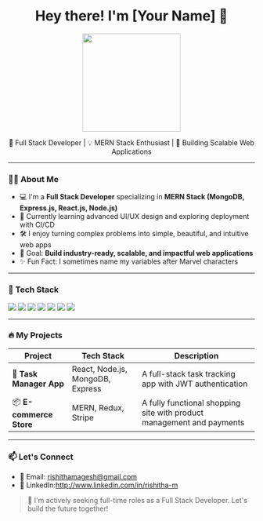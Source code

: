 <h1 align="center">Hey there! I'm [Your Name] 👋</h1>

<p align="center">
  <img src="" width="200" />
</p>

<p align="center">
  🚀 Full Stack Developer | 💡 MERN Stack Enthusiast | 🎯 Building Scalable Web Applications
</p>

---

### 🧑‍💻 About Me

- 💻 I'm a **Full Stack Developer** specializing in **MERN Stack (MongoDB, Express.js, React.js, Node.js)**
- 🌱 Currently learning advanced UI/UX design and exploring deployment with CI/CD
- 🛠️ I enjoy turning complex problems into simple, beautiful, and intuitive web apps
- 🚀 Goal: **Build industry-ready, scalable, and impactful web applications**
- ✨ Fun Fact: I sometimes name my variables after Marvel characters

---

### 🧰 Tech Stack

<p align="left">
  <img src="https://img.shields.io/badge/React.js-61DAFB?style=for-the-badge&logo=react&logoColor=black" />
  <img src="https://img.shields.io/badge/Node.js-339933?style=for-the-badge&logo=node.js&logoColor=white" />
  <img src="https://img.shields.io/badge/Express.js-000000?style=for-the-badge&logo=express&logoColor=white" />
  <img src="https://img.shields.io/badge/MongoDB-47A248?style=for-the-badge&logo=mongodb&logoColor=white" />
  <img src="https://img.shields.io/badge/JavaScript-F7DF1E?style=for-the-badge&logo=javascript&logoColor=black" />
  <img src="https://img.shields.io/badge/Tailwind_CSS-38B2AC?style=for-the-badge&logo=tailwind-css&logoColor=white" />
  <img src="https://img.shields.io/badge/Git-F05032?style=for-the-badge&logo=git&logoColor=white" />
</p>

---

### 🔥 My Projects

| Project | Tech Stack | Description |
|--------|------------|-------------|
| 📝 **Task Manager App** | React, Node.js, MongoDB, Express | A full-stack task tracking app with JWT authentication |
| 📦 **E-commerce Store** | MERN, Redux, Stripe | A fully functional shopping site with product management and payments |

---

### 📫 Let's Connect

- 📧 Email: rishithamagesh@gmail.com
- 💼 LinkedIn:http://www.linkedin.com/in/rishitha-m


> 👀 I'm actively seeking full-time roles as a Full Stack Developer. Let's build the future together!

